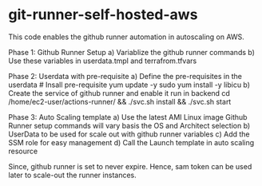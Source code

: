 # git-runner-self-hosted-aws
This code enables the github runner automation in autoscaling on AWS.

Phase 1: Github Runner Setup
a) Variablize the github runner commands
b) Use these variables in userdata.tmpl and terrafrom.tfvars

Phase 2: Userdata with pre-requisite
a) Define the pre-requisites in the userdata
    # Insall pre-requisite
    yum update -y
    sudo yum install -y libicu
b) Create the service of github runner and enable it run in backend
    cd /home/ec2-user/actions-runner/ && ./svc.sh install && ./svc.sh start

Phase 3: Auto Scaling template
a) Use the latest AMI Linux image
    Github Runner setup commands will vary basis the OS and Architect selection 
b) UserData to be used for scale out with github runner variables
c) Add the SSM role for easy management
d) Call the Launch template in auto scaling resource

Since, github runner is set to never expire. Hence, sam token can be used later to scale-out the runner instances.

